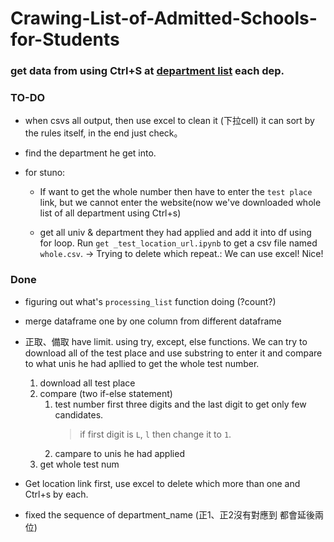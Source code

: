 # Crawing-List-of-Admitted-Schools-for-Students

### get data from using Ctrl+S at [department list](https://www.com.tw/cross/university_030_112.html) each dep.

### TO-DO
- when csvs all output, then use excel to clean it (下拉cell) it can sort by the rules itself, in the end just check。


- find the department he get into.


- for stuno:
    - If want to get the whole number then have to enter the `test place` link, but we cannot enter the website(now we've downloaded whole list of all department using Ctrl+s)

    - get all univ & department they had applied and add it into df using for loop. Run `get _test_location_url.ipynb` to get a csv file named `whole.csv`. -> Trying to delete which repeat.: We can use excel! Nice!



### Done
- figuring out what's `processing_list` function doing (?count?)
- merge dataframe one by one column from different dataframe
- 正取、備取 have limit. using try, except, else functions. We can try to download all of the test place and use substring to enter it and compare to what unis he had apllied to get the whole test number.
    1. download all test place
    1. compare (two if-else statement)
        1. test number first three digits and the last digit to get only few candidates.
            > if first digit is `L`, `l` then change it to `1`.
        1. campare to unis he had applied
    1. get whole test num

- Get location link first, use excel to delete which more than one and Ctrl+s by each.

- fixed the sequence of department_name (正1、正2沒有對應到 都會延後兩位)

